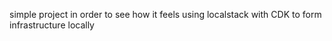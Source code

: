 simple project in order to see how it feels using localstack with CDK to form infrastructure locally
